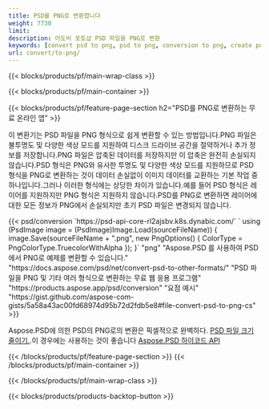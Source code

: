 ```yaml
---
title: PSD를 PNG로 변환합니다
weight: 7730
limit: 
description: 어도비 포토샵 PSD 파일을 PNG로 변환
keywords: [convert psd to png, psd to png, conversion to png, create png from psd, print psd as png]
url: convert/to-png/
---
```


{{< blocks/products/pf/main-wrap-class >}}

{{< blocks/products/pf/main-container >}}

{{< blocks/products/pf/feature-page-section h2="PSD를 PNG로 변환하는 무료 온라인 앱" >}}
<p>이 변환기는 PSD 파일을 PNG 형식으로 쉽게 변환할 수 있는 방법입니다.PNG 파일은 불투명도 및 다양한 색상 모드를 지원하여 디스크 드라이브 공간을 절약하거나 추가 정보를 저장합니다.PNG 파일은 압축된 데이터를 저장하지만 이 압축은 완전히 손실되지 않습니다.PSD 형식은 PNG와 유사한 투명도 및 다양한 색상 모드를 지원하므로 PSD 형식을 PNG로 변환하는 것이 데이터 손실없이 이미지 데이터를 교환하는 기본 작업 중 하나입니다.그러나 이러한 형식에는 상당한 차이가 있습니다.예를 들어 PSD 형식은 레이어를 지원하지만 PNG 형식은 지원하지 않습니다.PSD를 PNG로 변환하면 레이어에 대한 모든 정보가 PNG에서 손실되지만 초기 PSD 파일은 변경되지 않습니다.</p>
{{< psd/conversion `https://psd-api-core-rl2ajsbv.k8s.dynabic.com/` 
`    using (PsdImage image = (PsdImage)Image.Load(sourceFileName))
    {
        image.Save(sourceFileName + ".png",  new PngOptions() {  ColorType = PngColorType.TruecolorWithAlpha });
    }` 
	"png" 
"Aspose.PSD 를 사용하여 PSD에서 PNG로 예제를 변환할 수 있습니다."  "https://docs.aspose.com/psd/net/convert-psd-to-other-formats/" 
"PSD 파일을 PNG 및 기타 여러 형식으로 변환하는 무료 웹 응용 프로그램" "https://products.aspose.app/psd/conversion" 
"요점 예시" "https://gist.github.com/aspose-com-gists/5a58a43ac00fd68974d95b72d2fdb5e8#file-convert-psd-to-png-cs" >}}
<p>Aspose.PSD에 의한 PSD의 PNG로의 변환은 픽셀적으로 완벽하다. <a href="/psd/reduce-size">PSD 파일 크기 줄이기.</a>.이 경우에는 사용하는 것이 좋습니다 <a href="/psd">Aspose.PSD 하이코드 API</a></p>
{{< /blocks/products/pf/feature-page-section >}}
{{< /blocks/products/pf/main-container >}}


{{< /blocks/products/pf/main-wrap-class >}}

{{< blocks/products/products-backtop-button >}}
